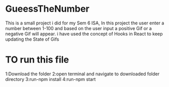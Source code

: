 # GueessTheNumber
This is a small project i did for my Sem 6 ISA,
In this project the user enter a number between 1-100 and based on the user input a positive Gif or a negative Gif will appear.
i have used the concept of Hooks in React to keep updating the State of Gifs

# TO run this file
1:Download the folder
2:open terminal and navigate to downloaded folder directory 
3:run-npm install
4:run-npm start

